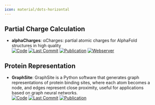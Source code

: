 ```yaml
---
icon: material/dots-horizontal
---
```



## **Partial Charge Calculation**
- **alphaCharges**: αCharges: partial atomic charges for AlphaFold structures in high quality  
		[![Code](https://img.shields.io/github/stars/sb-ncbr/AlphaCharges?style=for-the-badge&logo=github)](https://github.com/sb-ncbr/AlphaCharges) [![Last Commit](https://img.shields.io/github/last-commit/sb-ncbr/AlphaCharges?style=for-the-badge&logo=github)](https://github.com/sb-ncbr/AlphaCharges) [![Publication](https://img.shields.io/badge/Publication-Citations:1-blue?style=for-the-badge&logo=bookstack)](https://doi.org/10.1093/nar/gkad349) [![Webserver](https://img.shields.io/badge/Webserver-online-brightgreen?style=for-the-badge&logo=cachet&logoColor=65FF8F)](https://alphacharges.ncbr.muni.cz/) 

## **Protein Representation**
- **GraphSite**: GraphSite is a Python software that generates graph representations of protein binding sites, where each atom becomes a node, and edges represent close proximity, useful for applications based on graph neural networks.  
		[![Code](https://img.shields.io/github/stars/shiwentao00/Graphsite?style=for-the-badge&logo=github)](https://github.com/shiwentao00/Graphsite) [![Last Commit](https://img.shields.io/github/last-commit/shiwentao00/Graphsite?style=for-the-badge&logo=github)](https://github.com/shiwentao00/Graphsite) [![Publication](https://img.shields.io/badge/Publication-Citations:8-blue?style=for-the-badge&logo=bookstack)](https://doi.org/10.3390/biom12081053) 
